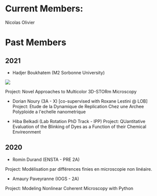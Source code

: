 # Current Members:

Nicolas Olivier



# Past Members

## 2021

- Hadjer Boukhatem (M2 Sorbonne University)

![](https://nolab.github.io/Webpage/images/Hadjer.png)

Project: Novel Approaches to Multicolor 3D-STORm Microscopy


- Dorian Noury (3A - X) [co-supervised with Roxane Lestini @ LOB]
Project: Etude de la Dynamique de Replication Chez une Archee Polyploide a l'echelle nanometrique

- Hiba Belkadi (Lab Rotation PhD Track - IPP)
Project: QUantitative Evaluation of the Blinking of Dyes as a Function of their Chemical Envireonment
## 2020

- Romin Durand (ENSTA - PRE 2A) 

Project: Modélisation par différences finies en microscopie non linéaire.

- Amaury Paveyranne (IOGS - 2A) 

Project: Modeling Nonlinear Coherent Microscopy with Python
